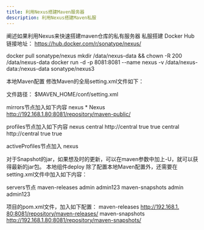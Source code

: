 ```yaml
---
title: 利用Nexus搭建Maven服务器
description: 利用Nexus搭建Maven私服
---
```

阐述如果利用Nexus来快速搭建maven仓库的私有服务器
私服搭建
Docker Hub链接地址： https://hub.docker.com/r/sonatype/nexus/

docker pull sonatype/nexus
mkdir /data/nexus-data && chown -R 200 /data/nexus-data
docker run -d -p 8081:8081 --name nexus -v /data/nexus-data:/nexus-data sonatype/nexus3​

本地Maven配置
​修改Maven的全局setting.xml文件如下：

文件路径： $MAVEN_HOME/conf/setting.xml

mirrors节点加入如下内容
    <mirror>
      <id>nexus</id>
      <mirrorOf>*</mirrorOf>
      <name>Nexus</name>
      <url>http://192.168.1.80:8081/repository/maven-public/</url>
    </mirror> 

profiles节点加入如下内容
    <profile>
      <id>nexus</id>
      <!--Enable snapshots for the built in central repo to direct -->
      <!--all requests to nexus via the mirror -->
      <repositories>
        <repository>
          <id>central</id>
          <url>http://central</url>
          <releases><enabled>true</enabled></releases>
          <snapshots><enabled>true</enabled></snapshots>
        </repository>
      </repositories>
     <pluginRepositories>
        <pluginRepository>
          <id>central</id>
          <url>http://central</url>
          <releases><enabled>true</enabled></releases>
          <snapshots><enabled>true</enabled></snapshots>
        </pluginRepository>
      </pluginRepositories>
    </profile> 

 
activeProfiles​节点加入
<activeProfile>nexus</activeProfile>​


对于Snapshot的jar，如果想及时的更新，可以在maven参数中加上-U，就可以获得最新的jar包。
本地组件deploy
除了配置本地Maven配置外，还需要在setting.xml文件中加入如下内容：

servers节点
    <server>
      <id>maven-releases</id>
      <username>admin</username>
      <password>admin123</password>
    </server>
    <server>
      <id>maven-snapshots</id>
      <username>admin</username>
      <password>admin123</password>
    </server>  

项目的pom.xml文件，加入如下配置：
  <distributionManagement>
      <repository>
          <id>maven-releases</id>
          <url>http://192.168.1.​80:8081/repository/maven-releases/</url>
      </repository>
      <snapshotRepository>
          <id>maven-snapshots</id>
          <url>http://192.168.1.80:8081/repository/maven-snapshots/</url>
      </snapshotRepository>
  </distributionManagement>​